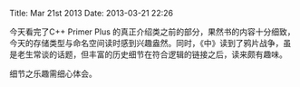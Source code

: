 Title: Mar 21st 2013
Date: 2013-03-21 22:26

<p> </p> 
<p>今天看完了C++ Primer Plus 的真正介绍类之前的部分，果然书的内容十分细致，今天的存储类型与命名空间读时感到兴趣盎然。同时，《中》读到了鸦片战争，虽是老生常谈的话题，但丰富的历史细节在符合逻辑的链接之后，读来颇有趣味。</p> 
<p>细节之乐趣需细心体会。</p>
